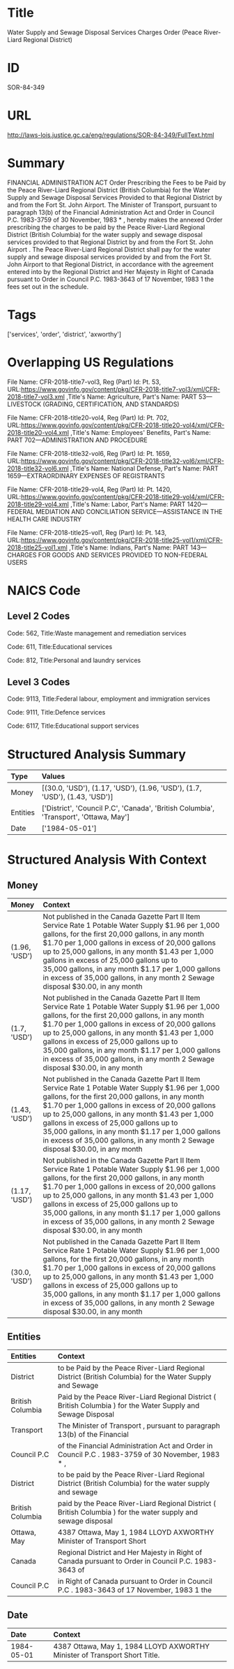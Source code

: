 # Title
Water Supply and Sewage Disposal Services Charges Order (Peace River-Liard Regional District)


# ID
SOR-84-349

# URL
http://laws-lois.justice.gc.ca/eng/regulations/SOR-84-349/FullText.html


# Summary
FINANCIAL ADMINISTRATION ACT Order Prescribing the Fees to be Paid by the Peace River-Liard Regional District (British Columbia) for the Water Supply and Sewage Disposal Services Provided to that Regional District by and from the Fort St. John Airport.
The Minister of Transport, pursuant to paragraph 13(b) of the  Financial Administration Act  and Order in Council P.C. 1983-3759 of 30 November, 1983 * , hereby makes the annexed  Order prescribing the charges to be paid by the Peace River-Liard Regional District (British Columbia) for the water supply and sewage disposal services provided to that Regional District by and from the Fort St. John Airport .
The Peace River-Liard Regional District shall pay for the water supply and sewage disposal services provided by and from the Fort St. John Airport to that Regional District, in accordance with the agreement entered into by the Regional District and Her Majesty in Right of Canada pursuant to Order in Council P.C. 1983-3643 of 17 November, 1983 1  the fees set out in the schedule.


# Tags
['services', 'order', 'district', 'axworthy']


# Overlapping US Regulations
File Name: CFR-2018-title7-vol3, Reg (Part) Id: Pt. 53, URL:https://www.govinfo.gov/content/pkg/CFR-2018-title7-vol3/xml/CFR-2018-title7-vol3.xml
,Title's Name: Agriculture, Part's Name: PART 53—LIVESTOCK (GRADING, CERTIFICATION, AND STANDARDS)

File Name: CFR-2018-title20-vol4, Reg (Part) Id: Pt. 702, URL:https://www.govinfo.gov/content/pkg/CFR-2018-title20-vol4/xml/CFR-2018-title20-vol4.xml
,Title's Name: Employees' Benefits, Part's Name: PART 702—ADMINISTRATION AND PROCEDURE

File Name: CFR-2018-title32-vol6, Reg (Part) Id: Pt. 1659, URL:https://www.govinfo.gov/content/pkg/CFR-2018-title32-vol6/xml/CFR-2018-title32-vol6.xml
,Title's Name: National Defense, Part's Name: PART 1659—EXTRAORDINARY EXPENSES OF REGISTRANTS

File Name: CFR-2018-title29-vol4, Reg (Part) Id: Pt. 1420, URL:https://www.govinfo.gov/content/pkg/CFR-2018-title29-vol4/xml/CFR-2018-title29-vol4.xml
,Title's Name: Labor, Part's Name: PART 1420—FEDERAL MEDIATION AND CONCILIATION SERVICE—ASSISTANCE IN THE HEALTH CARE INDUSTRY

File Name: CFR-2018-title25-vol1, Reg (Part) Id: Pt. 143, URL:https://www.govinfo.gov/content/pkg/CFR-2018-title25-vol1/xml/CFR-2018-title25-vol1.xml
,Title's Name: Indians, Part's Name: PART 143—CHARGES FOR GOODS AND SERVICES PROVIDED TO NON-FEDERAL USERS




# NAICS Code
## Level 2 Codes
Code: 562, Title:Waste management and remediation services

Code: 611, Title:Educational services

Code: 812, Title:Personal and laundry services




## Level 3 Codes
Code: 9113, Title:Federal labour, employment and immigration services

Code: 9111, Title:Defence services

Code: 6117, Title:Educational support services







# Structured Analysis Summary
| Type     | Values                                                                                |
|:---------|:--------------------------------------------------------------------------------------|
| Money    | [(30.0, 'USD'), (1.17, 'USD'), (1.96, 'USD'), (1.7, 'USD'), (1.43, 'USD')]            |
| Entities | ['District', 'Council P.C', 'Canada', 'British Columbia', 'Transport', 'Ottawa, May'] |
| Date     | ['1984-05-01']                                                                        |


# Structured Analysis With Context
 


## Money
| Money         | Context                                                                                                                                                                                                                                                                                                                                                                                                                                           |
|:--------------|:--------------------------------------------------------------------------------------------------------------------------------------------------------------------------------------------------------------------------------------------------------------------------------------------------------------------------------------------------------------------------------------------------------------------------------------------------|
| (1.96, 'USD') | Not published in the  Canada Gazette  Part II Item Service Rate 1 Potable Water Supply $1.96 per 1,000 gallons, for the first 20,000 gallons, in any month $1.70 per 1,000 gallons in excess of 20,000 gallons up to 25,000 gallons, in any month $1.43 per 1,000 gallons in excess of 25,000 gallons up to 35,000 gallons, in any month $1.17 per 1,000 gallons in excess of 35,000 gallons, in any month 2 Sewage disposal $30.00, in any month |
| (1.7, 'USD')  | Not published in the  Canada Gazette  Part II Item Service Rate 1 Potable Water Supply $1.96 per 1,000 gallons, for the first 20,000 gallons, in any month $1.70 per 1,000 gallons in excess of 20,000 gallons up to 25,000 gallons, in any month $1.43 per 1,000 gallons in excess of 25,000 gallons up to 35,000 gallons, in any month $1.17 per 1,000 gallons in excess of 35,000 gallons, in any month 2 Sewage disposal $30.00, in any month |
| (1.43, 'USD') | Not published in the  Canada Gazette  Part II Item Service Rate 1 Potable Water Supply $1.96 per 1,000 gallons, for the first 20,000 gallons, in any month $1.70 per 1,000 gallons in excess of 20,000 gallons up to 25,000 gallons, in any month $1.43 per 1,000 gallons in excess of 25,000 gallons up to 35,000 gallons, in any month $1.17 per 1,000 gallons in excess of 35,000 gallons, in any month 2 Sewage disposal $30.00, in any month |
| (1.17, 'USD') | Not published in the  Canada Gazette  Part II Item Service Rate 1 Potable Water Supply $1.96 per 1,000 gallons, for the first 20,000 gallons, in any month $1.70 per 1,000 gallons in excess of 20,000 gallons up to 25,000 gallons, in any month $1.43 per 1,000 gallons in excess of 25,000 gallons up to 35,000 gallons, in any month $1.17 per 1,000 gallons in excess of 35,000 gallons, in any month 2 Sewage disposal $30.00, in any month |
| (30.0, 'USD') | Not published in the  Canada Gazette  Part II Item Service Rate 1 Potable Water Supply $1.96 per 1,000 gallons, for the first 20,000 gallons, in any month $1.70 per 1,000 gallons in excess of 20,000 gallons up to 25,000 gallons, in any month $1.43 per 1,000 gallons in excess of 25,000 gallons up to 35,000 gallons, in any month $1.17 per 1,000 gallons in excess of 35,000 gallons, in any month 2 Sewage disposal $30.00, in any month |


## Entities
| Entities         | Context                                                                                                       |
|:-----------------|:--------------------------------------------------------------------------------------------------------------|
| District         | to be Paid by the Peace River-Liard Regional District (British Columbia) for the Water Supply and Sewage      |
| British Columbia | Paid by the Peace River-Liard Regional District ( British Columbia ) for the Water Supply and Sewage Disposal |
| Transport        | The Minister of  Transport , pursuant to paragraph 13(b) of the Financial                                     |
| Council P.C      | of the Financial Administration Act and Order in Council P.C . 1983-3759 of 30 November, 1983 * ,             |
| District         | to be paid by the Peace River-Liard Regional District (British Columbia) for the water supply and sewage      |
| British Columbia | paid by the Peace River-Liard Regional District ( British Columbia ) for the water supply and sewage disposal |
| Ottawa, May      | 4387  Ottawa, May 1, 1984 LLOYD AXWORTHY Minister of Transport Short                                          |
| Canada           | Regional District and Her Majesty in Right of Canada pursuant to Order in Council P.C. 1983-3643 of           |
| Council P.C      | in Right of Canada pursuant to Order in Council P.C . 1983-3643 of 17 November, 1983 1 the                    |


## Date
| Date       | Context                                                                    |
|:-----------|:---------------------------------------------------------------------------|
| 1984-05-01 | 4387 Ottawa, May 1, 1984 LLOYD AXWORTHY Minister of Transport Short Title. |


